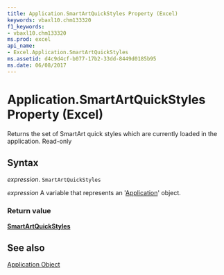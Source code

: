 ```yaml
---
title: Application.SmartArtQuickStyles Property (Excel)
keywords: vbaxl10.chm133320
f1_keywords:
- vbaxl10.chm133320
ms.prod: excel
api_name:
- Excel.Application.SmartArtQuickStyles
ms.assetid: d4c9d4cf-b077-17b2-33dd-8449d0185b95
ms.date: 06/08/2017
---
```



# Application.SmartArtQuickStyles Property (Excel)

Returns the set of SmartArt quick styles which are currently loaded in the application. Read-only


## Syntax

 _expression_. `SmartArtQuickStyles`

 _expression_ A variable that represents an '[Application](Excel.Application(object).md)' object.


### Return value

 **[SmartArtQuickStyles](Office.SmartArtQuickStyles.md)**


## See also


[Application Object](Excel.Application(object).md)


